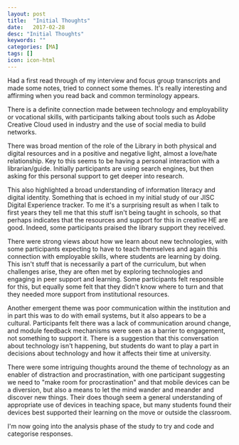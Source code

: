 ```yaml
---
layout: post
title:  "Initial Thoughts"
date:   2017-02-28
desc: "Initial Thoughts"
keywords: ""
categories: [MA]
tags: []
icon: icon-html
---
```

Had a first read through of my interview and focus group transcripts and made some notes, tried to connect some themes. It's really interesting and affirming when you read back and common terminology appears.

There is a definite connection made between technology and employability or vocational skills, with participants talking about tools such as Adobe Creative Cloud used in industry and the use of social media to build networks.

There was broad mention of the role of the Library in both physical and digital resources and in a positive and negative light, almost a love/hate relationship. Key to this seems to be having a personal interaction with a librarian/guide. Initially participants are using search engines, but then asking for this personal support to get deeper into research.

This also highlighted a broad understanding of information literacy and digital identity. Something that is echoed in my initial study of our JISC Digital Experience tracker. To me it's a surprising result as when I talk to first years they tell me that this stuff isn't being taught in schools, so that perhaps indicates that the resources and support for this in creative HE are good. Indeed, some participants praised the library support they received.

There were strong views about how we learn about new technologies, with some participants expecting to have to teach themselves and again this connection with employable skills, where students are learning by doing. This isn't stuff that is necessarily a part of the curriculum, but when challenges arise, they are often met by exploring technologies and engaging in peer support and learning. Some participants felt responsible for this, but equally some felt that they didn't know where to turn and that they needed more support from institutional resources.

Another emergent theme was poor communication within the institution and in part this was to do with email systems, but it also appears to be a cultural. Participants felt there was a lack of communication around change, and module feedback mechanisms were seen as a barrier to engagement, not something to support it. There is a suggestion that this conversation about technology isn't happening, but students do want to play a part in decisions about technology and how it affects their time at university.

There were some intriguing thoughts around the theme of technology as an enabler of distraction and procrastination, with one participant suggesting we need to "make room for procrastination" and that mobile devices can be a diversion, but also a means to let the mind wander and meander and discover new things. Their does though seem a general understanding of appropriate use of devices in teaching space, but many students found their devices best supported their learning on the move or outside the classroom.

I'm now going into the analysis phase of the study to try and code and categorise responses.
